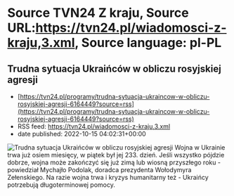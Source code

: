 # Source TVN24 Z kraju, Source URL:https://tvn24.pl/wiadomosci-z-kraju,3.xml, Source language: pl-PL

## Trudna sytuacja Ukraińców w obliczu rosyjskiej agresji
 - [https://tvn24.pl/programy/trudna-sytuacja-ukraincow-w-obliczu-rosyjskiej-agresji-6164449?source=rss](https://tvn24.pl/programy/trudna-sytuacja-ukraincow-w-obliczu-rosyjskiej-agresji-6164449?source=rss)
 - RSS feed: https://tvn24.pl/wiadomosci-z-kraju,3.xml
 - date published: 2022-10-15 04:02:31+00:00

<img alt="Trudna sytuacja Ukraińców w obliczu rosyjskiej agresji" src="https://tvn24.pl/najnowsze/cdn-zdjecie-4u4ne6-piestrzynska-6164439/alternates/LANDSCAPE_1280" />
    Wojna w Ukrainie trwa już osiem miesięcy, w piątek był jej 233. dzień. Jeśli wszystko pójdzie dobrze, wojna może zakończyć się już zimą lub wiosną przyszłego roku - powiedział Mychajło Podolak, doradca prezydenta Wołodymyra Zełenskiego. Na razie wojna trwa i kryzys humanitarny też - Ukraińcy potrzebują długoterminowej pomocy. 

